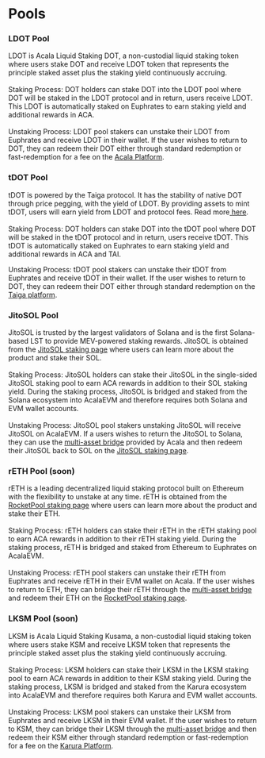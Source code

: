 # Pools

### LDOT Pool

LDOT is Acala Liquid Staking DOT, a non-custodial liquid staking token where users stake DOT and receive LDOT token that represents the principle staked asset plus the staking yield continuously accruing.\
\
Staking Process: DOT holders can stake DOT into the LDOT pool where DOT will be staked in the LDOT protocol and in return, users receive LDOT. This LDOT is automatically staked on Euphrates to earn staking yield and additional rewards in ACA.\
\
Unstaking Process: LDOT pool stakers can unstake their LDOT from Euphrates and receive LDOT in their wallet. If the user wishes to return to DOT, they can redeem their DOT either through standard redemption or fast-redemption for a fee on the [Acala Platform](https://apps.acala.network/ldot).

### tDOT Pool

tDOT is powered by the Taiga protocol. It has the stability of native DOT through price pegging, with the yield of LDOT. By providing assets to mint tDOT, users will earn yield from LDOT and protocol fees. Read more[ here](https://www.taigaprotocol.io/).\
\
Staking Process: DOT holders can stake DOT into the tDOT pool where DOT will be staked in the tDOT protocol and in return, users receive tDOT. This tDOT is automatically staked on Euphrates to earn staking yield and additional rewards in ACA and TAI.

Unstaking Process: tDOT pool stakers can unstake their tDOT from Euphrates and receive tDOT in their wallet. If the user wishes to return to DOT, they can redeem their DOT either through standard redemption on the [Taiga platform](https://dot.taigaprotocol.io/assets/redeem/tdot).

### JitoSOL Pool

JitoSOL is trusted by the largest validators of Solana and is the first Solana-based LST to provide MEV-powered staking rewards. JitoSOL is obtained from the [JitoSOL staking page](https://www.jito.network/staking/) where users can learn more about the product and stake their SOL.\
\
Staking Process: JitoSOL holders can stake their JitoSOL in the single-sided JitoSOL staking pool to earn ACA rewards in addition to their SOL staking yield. During the staking process, JitoSOL is bridged and staked from the Solana ecosystem into AcalaEVM and therefore requires both Solana and EVM wallet accounts.\
\
Unstaking Process: JitoSOL pool stakers unstaking JitoSOL will receive JitoSOL on AcalaEVM. If a users wishes to return the JitoSOL to Solana, they can use the [multi-asset bridge](https://apps.acala.network/bridge) provided by Acala and then redeem their JitoSOL back to SOL on the [JitoSOL staking page](https://www.jito.network/staking/).&#x20;

### rETH Pool (soon)

rETH is a leading decentralized liquid staking protocol built on Ethereum with the flexibility to unstake at any time. rETH is obtained from the [RocketPool staking page](https://stake.rocketpool.net/) where users can learn more about the product and stake their ETH.\
\
Staking Process: rETH holders can stake their rETH in the rETH staking pool to earn ACA rewards in addition to their rETH staking yield. During the staking process, rETH is bridged and staked from Ethereum to Euphrates on AcalaEVM.\
\
Unstaking Process: rETH pool stakers can unstake their rETH from Euphrates and receive rETH in their EVM wallet on Acala. If the user wishes to return to ETH, they can bridge their rETH through the [multi-asset bridge](https://apps.acala.network/bridge) and redeem their ETH on the [RocketPool staking page](https://stake.rocketpool.net/).

### LKSM Pool (soon)

LKSM is Acala Liquid Staking Kusama, a non-custodial liquid staking token where users stake KSM and receive LKSM token that represents the principle staked asset plus the staking yield continuously accruing.\
\
Staking Process: LKSM holders can stake their LKSM in the LKSM staking pool to earn ACA rewards in addition to their KSM staking yield. During the staking process, LKSM is bridged and staked from the Karura ecosystem into AcalaEVM and therefore requires both Karura and EVM wallet accounts. \
\
Unstaking Process: LKSM pool stakers can unstake their LKSM from Euphrates and receive LKSM in their EVM wallet. If the user wishes to return to KSM, they can bridge their LKSM through the [multi-asset bridge](https://apps.acala.network/bridge) and then redeem their KSM either through standard redemption or fast-redemption for a fee on the [Karura Platform](https://apps.karura.network/lksm).
